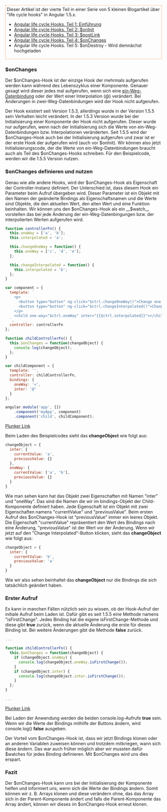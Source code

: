 <aside style="border: 1px dotted #f37726; padding: 4px; margin-bottom: 20px;">
Dieser Artikel ist der vierte Teil in einer Serie von 5 kleinen Blogartikel über "life cycle hooks" in Angular 1.5.x.

* [Angular life cycle Hooks. Teil 1: Einführung](https://jsperts.de/blog/angularjs_life_cycle_hooks_teil_1_einfuehrung)
* [Angular life cycle Hooks. Teil 2: $onInit](https://jsperts.de/blog/angularjs_life_cycle_hooks_teil_2_oninit)
* [Angular life cycle Hooks. Teil 3: $postLink](https://jsperts.de/blog/angularjs_life_cycle_hooks_teil_3_postlink)
* [Angular life cycle Hooks. Teil 4: $onChanges](https://jsperts.de/blog/angularjs_life_cycle_hooks_teil_4_onchanges)
* Angular life cycle Hooks. Teil 5: $onDestroy - Wird demnächst hochgeladen
</aside>

### $onChanges

Der $onChanges-Hook ist der einzige Hook der mehrmals aufgerufen werden kann während des Lebenszyklus einer Komponente.
Genauer gesagt wird dieser jedes mal aufgerufen, wenn sich eine [ein-Weg-Datenbindung](https://jsperts.de/blog/angularjs-ein-weg-datenbindung-komponenten/) oder der Wert einer Interpolation (@) verändert.
Bei Änderungen in zwei-Weg-Datenbindungen wird der Hook nicht aufgerufen.

Der Hook existiert seit Version 1.5.3, allerdings wurde in der Version 1.5.5 sein Verhalten leicht verändert.
In der 1.5.3 Version wurde bei der Initialisierung einer Komponente der Hook nicht aufgerufen.
Dieser wurde nur aufgerufen, wenn nach der Initialisierung sich die Werte von ein-Weg-Datenbindungen bzw. Interpolationen veränderten.
Seit 1.5.5 wird der $onChanges-Hook auch bei der Initialisierung aufgerufen und zwar ist er der erste Hook der aufgerufen wird (auch vor $onInit).
Wir können also jetzt Initialisierungscode, der die Werte von ein-Weg-Datenbindungen braucht auch als Teil des $onChanges-Hooks schreiben.
Für den Beispielcode, werden wir die 1.5.5 Version nutzen.

### $onChanges definieren und nutzen

Genau wie alle andere Hooks, wird der $onChanges-Hook als Eigenschaft der Controller-Instanz definiert.
Der Unterschied ist, dass diesem Hook ein Parameter beim Aufruf übergeben wird.
Dieser Parameter ist ein Objekt mit den Namen der geänderte Bindings als Eigenschaftsnamen und die Werte sind Objekte, die den aktuellen Wert, den alten Wert und eine Funktion beinhalten.
Wir können uns den $onChanges-Hook als ein __$watch__ vorstellen das bei jede Änderung der ein-Weg-Datenbingungen bzw. der interpolierten Werten aufgerufen wird.

```javascript
function controllerFn() {
  this.oneWay = ['a', 'b'];
  this.interpolated = 'a';

  this.changeOneWay = function() {
    this.oneWay = ['c', 'd', 'e'];
  };

  this.changeInterpolated = function() {
    this.interpolated = 'b';
  };
}

var component = {
  template: `
    <p>
      <button type="button" ng-click="$ctrl.changeOneWay()">Change one way</button>
      <button type="button" ng-click="$ctrl.changeInterpolated()">Change Interpolated</button>
    </p>
    <child one-way="$ctrl.oneWay" inter="{{$ctrl.interpolated}}"></child>
  `,
  controller: controllerFn
};

function childControllerFn() {
  this.$onChanges = function(changeObject) {
    console.log(changeObject);
  };
}

var childComponent = {
  template: '',
  controller: childControllerFn,
  bindings: {
    oneWay: '<',
    inter: '@'
  }
};

angular.module('app', [])
    .component('myApp', component)
    .component('child', childComponent);
```
[Plunker Link](https://plnkr.co/edit/7MMkQXbKRYrTacyatRq9?p=preview)

Beim Laden des Beispielcodes sieht das __changeObject__ wie folgt aus:

```javascript
changeObject = {
  inter: {
    currentValue: 'a',
    previousValue: {}
  },
  oneWay: {
    currentValue: ['a', 'b'],
    previousValue: {}
  }
}
```

Wie man sehen kann hat das Objekt zwei Eigenschaften mit Namen "inter" und "oneWay".
Das sind die Namen die wir im bindings-Objekt der Child-Komponente definiert haben.
Jede Eigenschaft ist ein Objekt mit zwei Eigenschaften namens "currentValue" und "previousValue".
Beim ersten Aufruf des $onChanges-Hook ist "previousValue" immer ein leeres Objekt.
Die Eigenschaft "currentValue" repräsentiert den Wert des Bindings nach eine Änderung, "previousValue" ist der Wert vor der Änderung.
Wenn wir jetzt auf den "Change Interpolated"-Button klicken, sieht das __changeObject__ wie folgt aus:

```javascript
changeObject = {
  inter: {
    currentValue: 'b',
    previousValue: 'a'
  }
}
```

Wie wir also sehen beinhaltet das __changeObject__ nur die Bindings die sich tatsächlich geändert haben.

### Erster Aufruf

Es kann in manchen Fällen nützlich sein zu wissen, ob der Hook-Aufruf der initiale Aufruf beim Laden ist.
Dafür gibt es seit 1.5.5 eine Methode namens "isFirstChange".
Jedes Binding hat die eigene isFirstChange-Methode und diese gibt __true__ zurück, wenn die aktuelle Änderung die erste für dieses Binding ist.
Bei weitere Änderungen gibt die Methode __false__ zurück.

```javascript
...

function childControllerFn() {
  this.$onChanges = function(changeObject) {
    if (changeObject.oneWay) {
      console.log(changeObject.oneWay.isFirstChange());
    }
    if (changeObject.inter) {
      console.log(changeObject.inter.isFirstChange());
    }
  };
}

...
```
[Plunker Link](https://plnkr.co/edit/BBMEnvi4tE6w6ZmktFzS?p=preview)

Bei Laden der Anwendung werden die beiden console.log-Aufrufe __true__ sein.
Wenn wir die Werte der Bindings mithilfe der Buttons ändern, wird console.log() __false__ ausgeben.

Der Vorteil vom $onChanges-Hook ist, dass wir jetzt Bindings klonen oder an anderen Variablen zuweisen können und trotzdem mitkriegen, wann sich diese ändern.
Das war auch früher möglich aber wir mussten dafür $watches für jedes Binding definieren.
Mit $onChanges wird uns dies erspart.

### Fazit

Der $onChanges-Hook kann uns bei der Initialisierung der Komponente helfen und informiert uns, wenn sich die Werte der Bindings ändern.
Somit können wir z. B. Arrays klonen und diese verändern ohne, das das Array sich in der Parent-Komponente ändert und falls die Parent-Komponente das Array ändert, können wir dieses im $onChanges-Hook erneut klonen.

